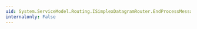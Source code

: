 ```yaml
---
uid: System.ServiceModel.Routing.ISimplexDatagramRouter.EndProcessMessage(System.IAsyncResult)
internalonly: False
---
```

